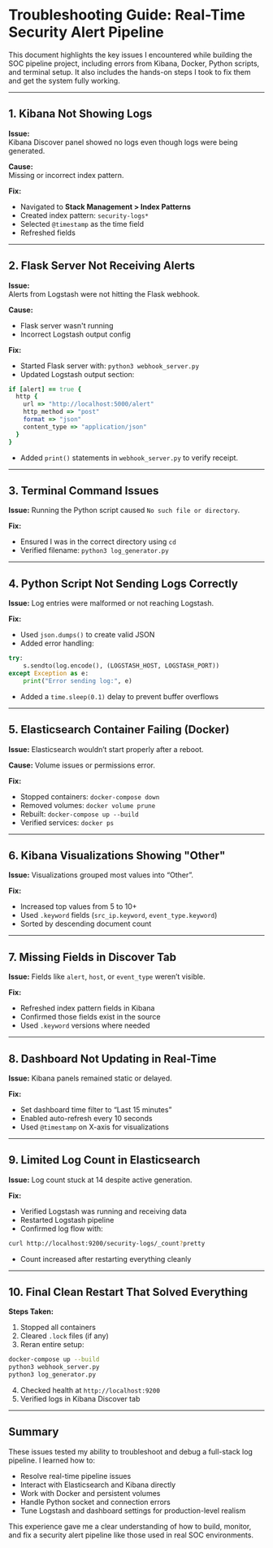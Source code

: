 
# Troubleshooting Guide: Real-Time Security Alert Pipeline

This document highlights the key issues I encountered while building the SOC pipeline project, including errors from Kibana, Docker, Python scripts, and terminal setup. It also includes the hands-on steps I took to fix them and get the system fully working.

---

## 1. Kibana Not Showing Logs

**Issue:**  
Kibana Discover panel showed no logs even though logs were being generated.

**Cause:**  
Missing or incorrect index pattern.

**Fix:**
- Navigated to **Stack Management > Index Patterns**
- Created index pattern: `security-logs*`
- Selected `@timestamp` as the time field
- Refreshed fields

---

## 2. Flask Server Not Receiving Alerts

**Issue:**  
Alerts from Logstash were not hitting the Flask webhook.

**Cause:**  
- Flask server wasn't running  
- Incorrect Logstash output config

**Fix:**
- Started Flask server with: `python3 webhook_server.py`
- Updated Logstash output section:

```ruby
if [alert] == true {
  http {
    url => "http://localhost:5000/alert"
    http_method => "post"
    format => "json"
    content_type => "application/json"
  }
}
````

* Added `print()` statements in `webhook_server.py` to verify receipt.

---

## 3. Terminal Command Issues

**Issue:**
Running the Python script caused `No such file or directory`.

**Fix:**

* Ensured I was in the correct directory using `cd`
* Verified filename: `python3 log_generator.py`

---

## 4. Python Script Not Sending Logs Correctly

**Issue:**
Log entries were malformed or not reaching Logstash.

**Fix:**

* Used `json.dumps()` to create valid JSON
* Added error handling:

```python
try:
    s.sendto(log.encode(), (LOGSTASH_HOST, LOGSTASH_PORT))
except Exception as e:
    print("Error sending log:", e)
```

* Added a `time.sleep(0.1)` delay to prevent buffer overflows

---

## 5. Elasticsearch Container Failing (Docker)

**Issue:**
Elasticsearch wouldn’t start properly after a reboot.

**Cause:**
Volume issues or permissions error.

**Fix:**

* Stopped containers: `docker-compose down`
* Removed volumes: `docker volume prune`
* Rebuilt: `docker-compose up --build`
* Verified services: `docker ps`

---

## 6. Kibana Visualizations Showing "Other"

**Issue:**
Visualizations grouped most values into “Other”.

**Fix:**

* Increased top values from 5 to 10+
* Used `.keyword` fields (`src_ip.keyword`, `event_type.keyword`)
* Sorted by descending document count

---

## 7. Missing Fields in Discover Tab

**Issue:**
Fields like `alert`, `host`, or `event_type` weren’t visible.

**Fix:**

* Refreshed index pattern fields in Kibana
* Confirmed those fields exist in the source
* Used `.keyword` versions where needed

---

## 8. Dashboard Not Updating in Real-Time

**Issue:**
Kibana panels remained static or delayed.

**Fix:**

* Set dashboard time filter to “Last 15 minutes”
* Enabled auto-refresh every 10 seconds
* Used `@timestamp` on X-axis for visualizations

---

## 9. Limited Log Count in Elasticsearch

**Issue:**
Log count stuck at 14 despite active generation.

**Fix:**

* Verified Logstash was running and receiving data
* Restarted Logstash pipeline
* Confirmed log flow with:

```bash
curl http://localhost:9200/security-logs/_count?pretty
```

* Count increased after restarting everything cleanly

---

## 10. Final Clean Restart That Solved Everything

**Steps Taken:**

1. Stopped all containers
2. Cleared `.lock` files (if any)
3. Reran entire setup:

```bash
docker-compose up --build
python3 webhook_server.py
python3 log_generator.py
```

4. Checked health at `http://localhost:9200`
5. Verified logs in Kibana Discover tab

---

## Summary

These issues tested my ability to troubleshoot and debug a full-stack log pipeline. I learned how to:

* Resolve real-time pipeline issues
* Interact with Elasticsearch and Kibana directly
* Work with Docker and persistent volumes
* Handle Python socket and connection errors
* Tune Logstash and dashboard settings for production-level realism

This experience gave me a clear understanding of how to build, monitor, and fix a security alert pipeline like those used in real SOC environments.
